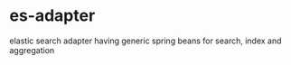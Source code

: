 es-adapter
==========

elastic search adapter having generic spring beans for search, index and aggregation
